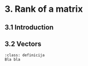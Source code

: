 # 3. Rank of a matrix

## 3.1 Introduction

## 3.2 Vectors
```{admonition} Naslov
:class: definicija
Bla bla
```